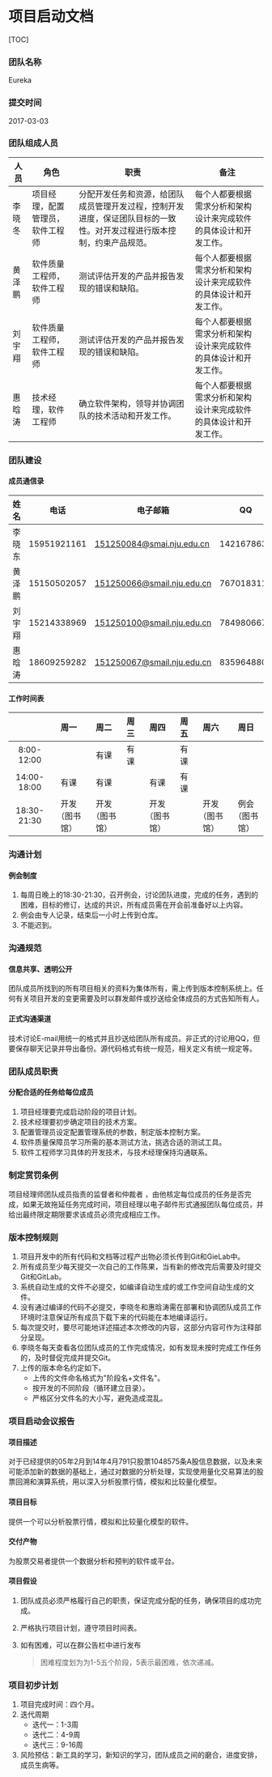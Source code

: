 # 项目启动文档

[TOC]

### 团队名称

Eureka

### 提交时间

2017-03-03

### 团队组成人员

| 人员   | 角色               | 职责                                       | 备注                               |
| ---- | ---------------- | ---------------------------------------- | -------------------------------- |
| 李晓冬  | 项目经理，配置管理员，软件工程师 | 分配开发任务和资源，给团队成员管理开发过程，控制开发进度，保证团队目标的一致性。对开发过程进行版本控制，约束产品规范。 | 每个人都要根据需求分析和架构设计来完成软件的具体设计和开发工作。 |
| 黄泽鹏  | 软件质量工程师，软件工程师    | 测试评估开发的产品并报告发现的错误和缺陷。                    | 每个人都要根据需求分析和架构设计来完成软件的具体设计和开发工作。 |
| 刘宇翔  | 软件质量工程师，软件工程师    | 测试评估开发的产品并报告发现的错误和缺陷。                    | 每个人都要根据需求分析和架构设计来完成软件的具体设计和开发工作。 |
| 惠晗涛  | 技术经理，软件工程师       | 确立软件架构，领导并协调团队的技术活动和开发工作。                | 每个人都要根据需求分析和架构设计来完成软件的具体设计和开发工作。 |

### 团队建设

####     成员通信录

| 姓名   | 电话          | 电子邮箱                       | QQ         |
| ---- | ----------- | -------------------------- | ---------- |
| 李晓东  | 15951921161 | 151250084@smai.nju.edu.cn  | 1421678631 |
| 黄泽鹏  | 15150502057 | 151250066@smail.nju.edu.cn | 767018311  |
| 刘宇翔  | 15214338969 | 151250100@smail.nju.edu.cn | 784980667  |
| 惠晗涛  | 18609259282 | 151250067@smail.nju.edu.cn | 835964880  |

####    工作时间表

|             |   周一    |   周二    |  周三  |   周四    |  周五  |   周六    |   周日    |
| :---------: | :-----: | :-----: | :--: | :-----: | :--: | :-----: | :-----: |
| 8:00-12:00  |         |   有课    |  有课  |         |  有课  |         |         |
| 14:00-18:00 |   有课    |   有课    |      |   有课    |  有课  |         |         |
| 18:30-21:30 | 开发（图书馆） | 开发（图书馆） |      | 开发（图书馆） |      | 开发（图书馆） | 例会（图书馆） |

### 沟通计划

#### 例会制度

1. 每周日晚上的18:30-21:30，召开例会，讨论团队进度，完成的任务，遇到的困难，目标的修订，达成的共识，所有成员需在开会前准备好以上内容。
2. 例会由专人记录，结束后一小时上传到仓库。
3. 不能迟到。

### 沟通规范

#### 信息共享、透明公开

团队成员所找到的所有项目相关的资料为集体所有，需上传到版本控制系统上。任何有关项目开发的变更需要及时以群发邮件或抄送给全体成员的方式告知所有人。

#### 正式沟通渠道

技术讨论E-mail用统一的格式并且抄送给团队所有成员。非正式的讨论用QQ，但要保存聊天记录并导出备份。源代码格式有统一规范，相关定义有统一规定等。

### 团队成员职责

#### 分配合适的任务给每位成员

1. 项目经理要完成启动阶段的项目计划。
2. 技术经理要初步确定项目的技术方案。
3. 配置管理员设定配置管理系统的参数，制定版本控制方案。
4. 软件质量保障员学习所需的基本测试方法，挑选合适的测试工具。
5. 软件工程师学习具体的开发技术，与技术经理保持沟通联系。

### 制定赏罚条例

项目经理师团队成员指责的监督者和仲裁者 ，由他核定每位成员的任务是否完成，如果无故拖延任务完成时间，项目经理以电子邮件形式通报团队每位成员，并给出最终限定期限要求该成员必须完成相应工作。

### 版本控制规则

1. 项目开发中的所有代码和文档等过程产出物必须长传到Git和GieLab中。
2. 所有成员至少每天提交一次自己的工作陈果，当有新的修改完后需要及时提交Git和GitLab。
3. 系统自动生成的文件不必提交，如编译自动生成的或工作空间自动生成的文件。
4. 没有通过编译的代码不必提交，李晓冬和惠晗涛需在部署和协调团队成员工作环境时注意保证所有成员下载下来的代码能在本地编译运行。
5. 每次提交时，要尽可能地详述描述本次修改的内容，这部分内容可作为注释部分呈现。
6. 李晓冬每天查看各位团队成员的工作完成情况，如有发现未按时完成工作任务的，及时督促完成并提交Git。
7. 上传的版本命名约定如下。
   + 上传的文件命名格式为"阶段名+文件名"。
   + 按开发的不同阶段（循环建立目录）。
   + 严格区分文件名的大小写，避免造成混乱。

### 项目启动会议报告

#### 项目描述 
对于已经提供的05年2月到14年4月791只股票1048575条A股信息数据，以及未来可能添加新的数据的基础上，通过对数据的分析处理，实现使用量化交易算法的股票回溯和演算系统，用以深入分析股票行情，模拟和比较量化模型。

#### 项目目标

提供一个可以分析股票行情，模拟和比较量化模型的软件。

#### 交付产物

为股票交易者提供一个数据分析和预判的软件或平台。

#### 项目假设

1. 团队成员必须严格履行自己的职责，保证完成分配的任务，确保项目的成功完成。

2. 严格执行项目计划，遵守项目时间表。

3. 如有困难，可以在群公告栏中进行发布

   > 困难程度划为为1-5五个阶段，5表示最困难，依次递减。

### 项目初步计划

1. 项目完成时间：四个月。
2. 迭代周期
   + 迭代一：1-3周
   + 迭代二：4-9周
   + 迭代三：9-16周
3. 风险预估：新工具的学习，新知识的学习，团队成员之间的磨合，进度安排，成员生病等。

